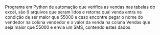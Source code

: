 Programa em Python de automação que verifica as vendas nas tabelas do excel, são 6 arquivos que seram lidos e retorna qual venda entra na condição de ser maior que 55000 e caso encontre pegar o nome do vendedor na coluna vendedor e o valor da venda na coluna Vendas que seja maior que 55000 e envia um SMS, contendo estes dados.
